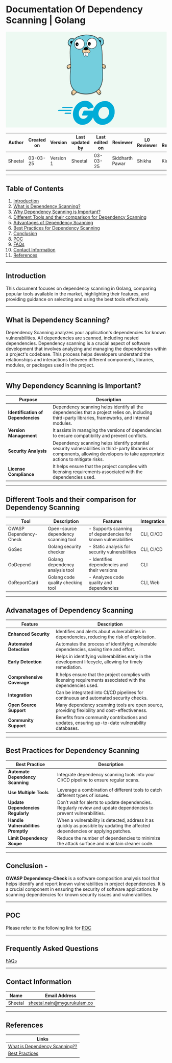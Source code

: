 #    **Documentation Of Dependency Scanning | Golang**

<p align="center">
 <img src="https://github.com/SheetalNain/SANATAK/blob/SCRUM-63/Static%20code%20analysis/Assets/golang.png" alt="image" width="600" height="300" />
</p>


| **Author**            | **Created on** | **Version** | **Last updated by**       | **Last edited on** | **Reviewer** |**L0 Reviewer** |**L1 Reviewer** |**L2 Reviewer** |
|-----------------------|----------------|-------------|----------------------------|---------------------|-------------------|-------------------|-------------------|-------------------|
| Sheetal      | 03-03-25       | Version 1 | Sheetal         |  03-03-25   | Siddharth Pawar    | Shikha  | Kirti  | Ashwani Singh  |


---

## Table of Contents
1. [Introduction](#introduction)
2. [What is Dependency Scanning?](#what-is-dependency-scanning?)
3. [Why Dependency Scanning is Important?](#why-dependency-scanning-is-important)
4. [Different Tools and their comparison for Dependency Scanning](#different-tools-and-their-comparison-for-dependency-scanning)
5. [Advantages of Dependency Scanning](#advantages-of-dependency-scanning)
6. [Best Practices for Dependency Scanning](#best-practices-for-dependency-scanning)
7. [Conclusion](#conclusion)
8. [POC](#POC)
9. [FAQs](#FAQs)
10. [Contact Information](#contact-information)
11. [References](#references)

---

## Introduction

This document focuses on dependency scanning in Golang, comparing popular tools available in the market, highlighting their features, and providing guidance on selecting and using the best tools effectively.

---

## What is Dependency Scanning?
Dependency Scanning analyzes your application's dependencies for known vulnerabilities. All dependencies are scanned, including nested dependencies. Dependency scanning is a crucial aspect of software development that involves analyzing and managing the dependencies within a project's codebase. This process helps developers understand the relationships and interactions between different components, libraries, modules, or packages used in the project.


---

## Why Dependency Scanning is Important?

| Purpose | Description                                           |
|----------------|-------------------------------------------------------|
| **Identification of Dependencies**      |   Dependency scanning helps identify all the dependencies that a project relies on, including third-party libraries, frameworks, and internal modules.          |
| **Version Management**  | It assists in managing the versions of dependencies to ensure compatibility and prevent conflicts. |
| **Security Analysis**          | Dependency scanning helps identify potential security vulnerabilities in third-party libraries or components, allowing developers to take appropriate actions to mitigate risks. |
| **License Compliance**    | It helps ensure that the project complies with licensing requirements associated with the dependencies used.    |


---

## Different Tools and their comparison for Dependency Scanning

| Tool                   | Description                                           | Features                                                          | Integration         | 
|------------------------|-------------------------------------------------------|-------------------------------------------------------------------|---------------------|
| OWASP Dependency-Check | Open-source dependency scanning tool                  | - Supports scanning of dependencies for known vulnerabilities    | CLI, CI/CD          | 
| GoSec                  | Golang security checker                               | - Static analysis for security vulnerabilities                    | CLI, CI/CD          | 
| GoDepend               | Golang dependency analysis tool                       | - Identifies dependencies and their versions                      | CLI                 | 
| GoReportCard           | Golang code quality checking tool                     | - Analyzes code quality and dependencies                          | CLI, Web            | 


---

## Advanatages of Dependency Scanning

| Feature | Description                                           |
|----------------|-------------------------------------------------------|
| **Enhanced Security**      |   Identifies and alerts about vulnerabilities in dependencies, reducing the risk of exploitation.           |
| **Automated Detection**  | Automates the process of identifying vulnerable dependencies, saving time and effort.  |
| **Early Detection**          | Helps in identifying vulnerabilities early in the development lifecycle, allowing for timely remediation.  |
| **Comprehensive Coverage**    | It helps ensure that the project complies with licensing requirements associated with the dependencies used.    |
| **Integration**  | Can be integrated into CI/CD pipelines for continuous and automated security checks.  |
| **Open Source Support**          | Many dependency scanning tools are open source, providing flexibility and cost-effectiveness. |
| **Community Support**    | Benefits from community contributions and updates, ensuring up-to-date vulnerability databases.    |                                        


---

## Best Practices for Dependency Scanning

| Best Practice                     | Description                                                                 |
|------------------------------------|-----------------------------------------------------------------------------|
| **Automate Dependency Scanning**   | Integrate dependency scanning tools into your CI/CD pipeline to ensure regular scans. |
| **Use Multiple Tools**             | Leverage a combination of different tools to catch different types of issues. |
| **Update Dependencies Regularly**  | Don’t wait for alerts to update dependencies. Regularly review and update dependencies to prevent vulnerabilities. |
| **Handle Vulnerabilities Promptly**| When a vulnerability is detected, address it as quickly as possible by updating the affected dependencies or applying patches. |
| **Limit Dependency Scope**         | Reduce the number of dependencies to minimize the attack surface and maintain cleaner code. |

---

## Conclusion -

**OWASP Dependency-Check** is a software composition analysis tool that helps identify and report known vulnerabilities in project dependencies. It is a crucial component in ensuring the security of software applications by scanning dependencies for known security issues and vulnerabilities.

---

## POC

Please refer to the following link for [POC]()

---

## Frequently Asked Questions
[FAQs]()

---

## Contact Information 

| Name| Email Address      |
|-----|--------------------------|
| Sheetal | sheetal.nain@mygurukulam.co |

---

##  References


| **Links**                                           | 
|-----------------------------------------------------|
| [What is Dependency Scanning??](https://docs.gitlab.com/user/application_security/dependency_scanning/) 
| [Best Practices](https://www.sonatype.com/blog/best-practices-in-dependency-management-cooking-a-meal-of-gourmet-code) 

